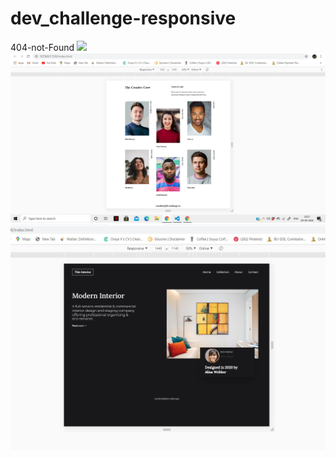 # dev_challenge-responsive
<p>
  <h> 404-not-Found</h>
<img src="404-not-fond/assest/404-Website-Desktop-size- assest.jpg" >
<img src="My-team-page/Assest/team-work-desktop-size.png">
<img src="Interior Consultant/Assest/devchallenges-desktop size.jpg">
</p>

